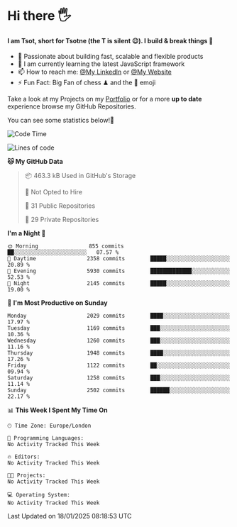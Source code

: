 # Hi there :raised_hand_with_fingers_splayed:
#### I am Tsot, short for Tsotne (the T is silent :wink:). I build & break things :space_invader:
- :telescope: Passionate about building fast, scalable and flexible products
- :seedling: I am currently learning the latest JavaScript framework 
- :mailbox: How to reach me: [@My LinkedIn](https://www.linkedin.com/in/tsotne-gvadzabia/) or [@My Website](https://tsotne.co.uk/contact)
- :zap: Fun Fact: Big Fan of chess ♟ and the 👾 emoji

Take a look at my Projects on my [Portfolio](https://tsotne.co.uk/) or for a more **up to date** experience browse my GitHub Repositories.

You can see some statistics below!:space_invader:
<!--START_SECTION:waka-->
![Code Time](http://img.shields.io/badge/Code%20Time-761%20hrs%202%20mins-blue)

![Lines of code](https://img.shields.io/badge/From%20Hello%20World%20I%27ve%20Written-7.1%20million%20lines%20of%20code-blue)

**🐱 My GitHub Data** 

> 📦 463.3 kB Used in GitHub's Storage 
 > 
> 🚫 Not Opted to Hire
 > 
> 📜 31 Public Repositories 
 > 
> 🔑 29 Private Repositories 
 > 
**I'm a Night 🦉** 

```text
🌞 Morning                855 commits         ██░░░░░░░░░░░░░░░░░░░░░░░   07.57 % 
🌆 Daytime                2358 commits        █████░░░░░░░░░░░░░░░░░░░░   20.89 % 
🌃 Evening                5930 commits        █████████████░░░░░░░░░░░░   52.53 % 
🌙 Night                  2145 commits        █████░░░░░░░░░░░░░░░░░░░░   19.00 % 
```
📅 **I'm Most Productive on Sunday** 

```text
Monday                   2029 commits        ████░░░░░░░░░░░░░░░░░░░░░   17.97 % 
Tuesday                  1169 commits        ███░░░░░░░░░░░░░░░░░░░░░░   10.36 % 
Wednesday                1260 commits        ███░░░░░░░░░░░░░░░░░░░░░░   11.16 % 
Thursday                 1948 commits        ████░░░░░░░░░░░░░░░░░░░░░   17.26 % 
Friday                   1122 commits        ██░░░░░░░░░░░░░░░░░░░░░░░   09.94 % 
Saturday                 1258 commits        ███░░░░░░░░░░░░░░░░░░░░░░   11.14 % 
Sunday                   2502 commits        ██████░░░░░░░░░░░░░░░░░░░   22.17 % 
```


📊 **This Week I Spent My Time On** 

```text
🕑︎ Time Zone: Europe/London

💬 Programming Languages: 
No Activity Tracked This Week

🔥 Editors: 
No Activity Tracked This Week

🐱‍💻 Projects: 
No Activity Tracked This Week

💻 Operating System: 
No Activity Tracked This Week
```


 Last Updated on 18/01/2025 08:18:53 UTC
<!--END_SECTION:waka-->
